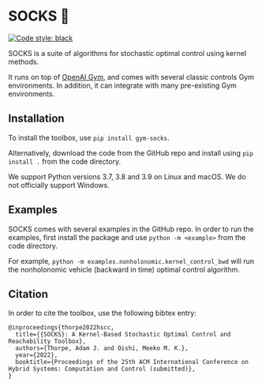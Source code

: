 # SOCKS :socks:

[![Code style: black](https://img.shields.io/badge/code%20style-black-000000.svg)](https://github.com/psf/black)

SOCKS is a suite of algorithms for stochastic optimal control using kernel
methods.

It runs on top of [OpenAI Gym](https://gym.openai.com), and comes with several classic controls Gym environments. In addition, it can integrate with many pre-existing Gym environments.

## Installation

To install the toolbox, use `pip install gym-socks`.

Alternatively, download the code from the GitHub repo and install using `pip install .` from the code directory.

We support Python versions 3.7, 3.8 and 3.9 on Linux and macOS. We do not officially support Windows.

## Examples

SOCKS comes with several examples in the GitHub repo. In order to run the examples, first install the package and use `python -m <example>` from the code directory.

For example, `python -m examples.nonholonomic.kernel_control_bwd` will run the nonholonomic vehicle (backward in time) optimal control algorithm.

## Citation

In order to cite the toolbox, use the following bibtex entry:
```
@inproceedings{thorpe2022hscc,
  title={{SOCKS}: A Kernel-Based Stochastic Optimal Control and Reachability Toolbox},
  authors={Thorpe, Adam J. and Oishi, Meeko M. K.},
  year={2022},
  booktitle={Proceedings of the 25th ACM International Conference on Hybrid Systems: Computation and Control (submitted)},
}
```
